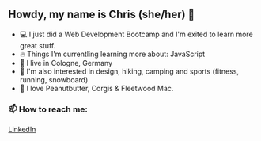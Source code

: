 ## Howdy, my name is Chris (she/her) 💫

* 💻 I just did a Web Development Bootcamp and I'm exited to learn more great stuff. 
* 🔥 Things I'm currentling learning more about: JavaScript 
* 🌈 I live in Cologne, Germany
* 🌱 I'm also interested in design, hiking, camping and sports (fitness, running, snowboard)
* 🥜 I love Peanutbutter, Corgis & Fleetwood Mac.

### 📫 How to reach me:
[LinkedIn](https://www.linkedin.com/in/christiane-hertwig-581237a3/)
